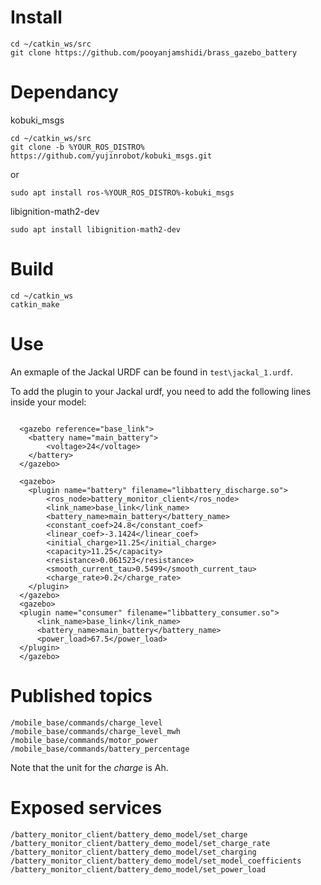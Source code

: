 # Install
```
cd ~/catkin_ws/src
git clone https://github.com/pooyanjamshidi/brass_gazebo_battery
```

# Dependancy

kobuki_msgs
```
cd ~/catkin_ws/src
git clone -b %YOUR_ROS_DISTRO% https://github.com/yujinrobot/kobuki_msgs.git
```
or 
```
sudo apt install ros-%YOUR_ROS_DISTRO%-kobuki_msgs
```

libignition-math2-dev
```
sudo apt install libignition-math2-dev
```

# Build
```
cd ~/catkin_ws
catkin_make
```

# Use
An exmaple of the Jackal URDF can be found in `test\jackal_1.urdf`.

To add the plugin to your Jackal urdf, you need to add the following lines inside your model:

```

  <gazebo reference="base_link">
    <battery name="main_battery">
        <voltage>24</voltage>
    </battery>
  </gazebo>
  
  <gazebo>
    <plugin name="battery" filename="libbattery_discharge.so">
        <ros_node>battery_monitor_client</ros_node>
        <link_name>base_link</link_name>
        <battery_name>main_battery</battery_name>
        <constant_coef>24.8</constant_coef>
        <linear_coef>-3.1424</linear_coef>
        <initial_charge>11.25</initial_charge>
        <capacity>11.25</capacity>
        <resistance>0.061523</resistance>
        <smooth_current_tau>0.5499</smooth_current_tau>
        <charge_rate>0.2</charge_rate>
    </plugin>
  </gazebo>
  <gazebo>
  <plugin name="consumer" filename="libbattery_consumer.so">
      <link_name>base_link</link_name>
      <battery_name>main_battery</battery_name>
      <power_load>67.5</power_load>
  </plugin>
  </gazebo>
  ```

# Published topics
```
/mobile_base/commands/charge_level
/mobile_base/commands/charge_level_mwh
/mobile_base/commands/motor_power
/mobile_base/commands/battery_percentage
```

Note that the unit for the *charge* is Ah.

# Exposed services
```
/battery_monitor_client/battery_demo_model/set_charge
/battery_monitor_client/battery_demo_model/set_charge_rate
/battery_monitor_client/battery_demo_model/set_charging
/battery_monitor_client/battery_demo_model/set_model_coefficients
/battery_monitor_client/battery_demo_model/set_power_load
```
